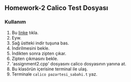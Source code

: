 ## Homework-2 Calico Test Dosyası

### Kullanım
1. Bu [linke](https://fatihaltinpinar.github.io/itu_prerequisites/onsart/) tıkla. 
2. Eyw.
3. Sağ üstteki indir tuşuna bas.
4. İndirilmesini bekle.
5. İndikten sonra zipten çıkar.
6. Zipten çıkmasını bekle.
7. 'assignment2.cpp' dosyasını calico dosyasının yanına at.
8. Bu klasörün içerisine terminal ile ulaş.
9. Terminale ```calico pazartesi_sabahi.t``` yaz.
